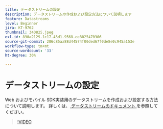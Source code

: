 ```yaml
---
title: データストリームの設定
description: データストリームの作成および設定方法について説明します
feature: Datastreams
level: Beginner
jira: KT-9762
thumbnail: 340825.jpeg
exl-id: 890a2129-1c17-43d1-9568-ce8025470306
source-git-commit: 286c85aa88d44574f00ded67f0de8e0c945a153e
workflow-type: tm+mt
source-wordcount: '33'
ht-degree: 36%

---
```


# データストリームの設定

Web およびモバイル SDK実装用のデータストリームを作成および設定する方法について説明します。 詳しくは、[ データストリームのドキュメント ](https://experienceleague.adobe.com/docs/experience-platform/edge/fundamentals/datastreams.html?lang=ja) を参照してください。

>[!VIDEO](https://video.tv.adobe.com/v/340825?learn=on&enablevpops)
